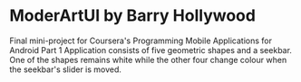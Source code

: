 # ModerArtUI by Barry Hollywood
Final mini-project for Coursera's Programming Mobile Applications for Android Part 1
Application consists of five geometric shapes and a seekbar. 
One of the shapes remains white while the other four change colour when the seekbar's slider is moved.

